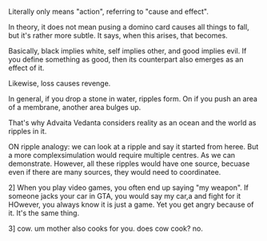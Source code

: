 Literally only means "action", referring to "cause and effect".

In theory, it does not mean pusing a domino card causes all things to fall, but it's rather more subtle. It says, when this arises, that becomes.

Basically, black implies white, self implies other, and good implies evil.
If you define something as good, then its counterpart also emerges as an effect of it.

Likewise, loss causes revenge.

In general, if you drop a stone in water, ripples form. On if you push an area of a membrane, another area bulges up.

That's why Advaita Vedanta considers reality as an ocean and the world as ripples in it.

ON ripple analogy: we can look at a ripple and say it started from heree. But a more complexsimulation would require multiple centres. As we can demonstrate. However, all these ripples would have one source, becuase even if there are many sources, they would  need to coordinatee.

2] When you play video games, you often end up saying "my weapon". If someone jacks your car in GTA, you would say my car,a  and fight for it HOwever, you always know it is just a game. Yet you get angry because of it. It's the same thing.

3] cow. um mother also cooks for you. does cow cook? no.
